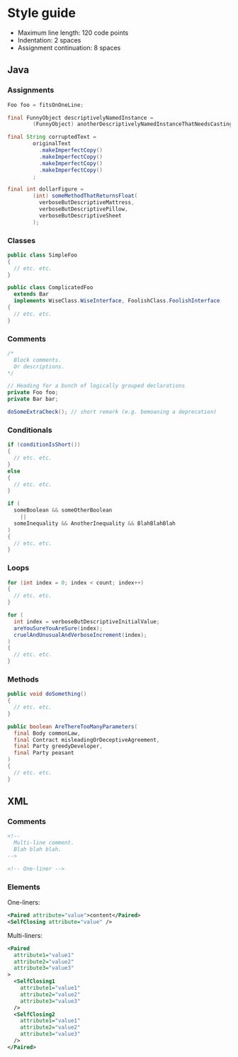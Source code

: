 # Style guide

- Maximum line length: 120 code points
- Indentation: 2 spaces
- Assignment continuation: 8 spaces


## Java

### Assignments

```java
Foo foo = fitsOnOneLine;
```

```java
final FunnyObject descriptivelyNamedInstance =
        (FunnyObject) anotherDescriptivelyNamedInstanceThatNeedsCasting;
```

```java
final String corruptedText =
        originalText
          .makeImperfectCopy()
          .makeImperfectCopy()
          .makeImperfectCopy()
          .makeImperfectCopy()
        ;
```

```java
final int dollarFigure =
        (int) someMethodThatReturnsFloat(
          verboseButDescriptiveMattress,
          verboseButDescriptivePillow,
          verboseButDescriptiveSheet
        );
```

### Classes

```java
public class SimpleFoo
{
  // etc. etc.
}
```

```java
public class ComplicatedFoo
  extends Bar
  implements WiseClass.WiseInterface, FoolishClass.FoolishInterface
{
  // etc. etc.
}
```

### Comments

```java
/*
  Block comments.
  Or descriptions.
*/
```

```java
// Heading for a bunch of logically grouped declarations
private Foo foo;
private Bar bar;
```

```java
doSomeExtraCheck(); // short remark (e.g. bemoaning a deprecation)
```

### Conditionals

```java
if (conditionIsShort())
{
  // etc. etc.
}
else
{
  // etc. etc.
}
```

```java
if (
  someBoolean && someOtherBoolean
    ||
  someInequality && AnotherInequality && BlahBlahBlah
)
{
  // etc. etc.
}
```

### Loops

```java
for (int index = 0; index < count; index++)
{
  // etc. etc.
}
```

```java
for (
  int index = verboseButDescriptiveInitialValue;
  areYouSureYouAreSure(index);
  cruelAndUnusualAndVerboseIncrement(index);
)
{
  // etc. etc.
}
```

### Methods

```java
public void doSomething()
{
  // etc. etc.
}
```

```java
public boolean AreThereTooManyParameters(
  final Body commonLaw,
  final Contract misleadingOrDeceptiveAgreement,
  final Party greedyDeveloper,
  final Party peasant
)
{
  // etc. etc.
}
```


## XML

### Comments

```xml
<!--
  Multi-line comment.
  Blah blah blah.
-->
```

```xml
<!-- One-liner -->
```

### Elements

One-liners:

```xml
<Paired attribute="value">content</Paired>
<SelfClosing attribute="value" />
```

Multi-liners:

```xml
<Paired
  attribute1="value1"
  attribute2="value2"
  attribute3="value3"
>
  <SelfClosing1
    attribute1="value1"
    attribute2="value2"
    attribute3="value3"
  />
  <SelfClosing2
    attribute1="value1"
    attribute2="value2"
    attribute3="value3"
  />
</Paired>
```
